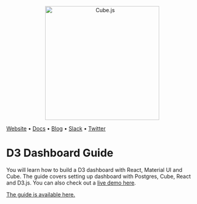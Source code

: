 <p align="center"><a href="https://cube.dev"><img src="https://i.imgur.com/zYHXm4o.png" alt="Cube.js" width="300px"></a></p>

[Website](https://cube.dev) • [Docs](https://cube.dev/docs) • [Blog](https://cube.dev/blog) • [Slack](https://slack.cube.dev) • [Twitter](https://twitter.com/thecubejs)

# D3 Dashboard Guide
You will learn how to build a D3 dashboard with React, Material UI and Cube. The guide covers setting up dashboard with Postgres, Cube, React and D3.js.
You can also check out a [live demo here](https://d3-dashboard-demo.cube.dev/).

[The guide is available here.](https://d3-dashboard.cube.dev/)
